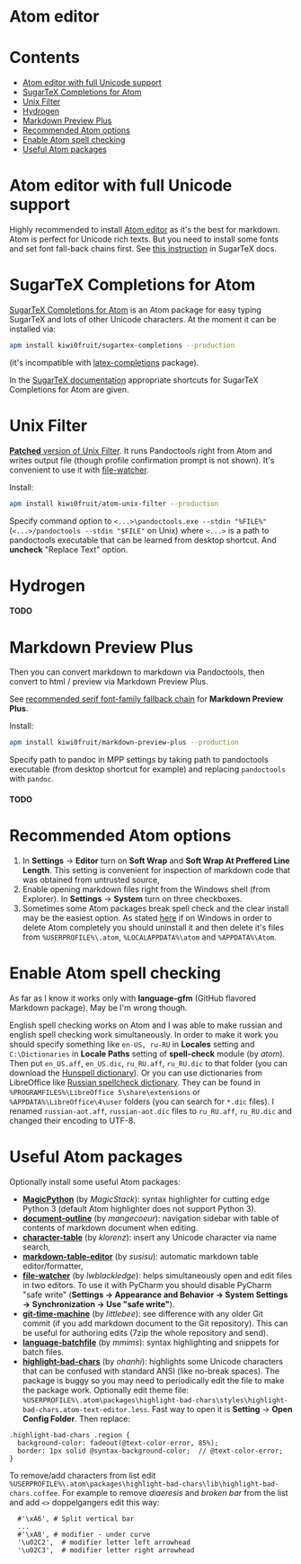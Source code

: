# Atom editor

# Contents

* [Atom editor with full Unicode support](#atom-editor-with-full-unicode-support)
* [SugarTeX Completions for Atom](#sugartex-completions-for-atom)
* [Unix Filter](#unix-filter)
* [Hydrogen](#hydrogen)
* [Markdown Preview Plus](#markdown-preview-plus)
* [Recommended Atom options](#recommended-atom-options)
* [Enable Atom spell checking](#enable-atom-spell-checking)
* [Useful Atom packages](#useful-atom-packages)


# Atom editor with full Unicode support

Highly recommended to install [Atom editor](https://atom.io/) as it's the best for markdown. Atom is perfect for Unicode rich texts. But you need to install some fonts and set font fall-back chains first. See [this instruction](https://github.com/kiwi0fruit/sugartex#atom-editor-with-full-unicode-support) in SugarTeX docs.


# SugarTeX Completions for Atom

[SugarTeX Completions for Atom](https://github.com/kiwi0fruit/sugartex-completions) is an Atom package for easy typing SugarTeX and lots of other Unicode characters. At the moment it can be installed via:

```sh
apm install kiwi0fruit/sugartex-completions --production
```
(it's incompatible with [latex-completions](https://atom.io/packages/latex-completions) package).

In the [SugarTeX documentation](https://github.com/kiwi0fruit/sugartex/blob/master/sugartex.md) appropriate shortcuts for SugarTeX Completions for Atom are given.


# Unix Filter

[**Patched** version of Unix Filter](https://github.com/kiwi0fruit/atom-unix-filter). It runs Pandoctools right from Atom and writes output file (though profile confirmation prompt is not shown). It's convenient to use it with [file-watcher](#useful-atom-packages).

Install:

```sh
apm install kiwi0fruit/atom-unix-filter --production
```

Specify command option to `<...>\pandoctools.exe --stdin "%FILE%"` (`<...>/pandoctools --stdin "$FILE"` on Unix) where `<...>` is a path to pandoctools executable that can be learned from desktop shortcut. And **uncheck** "Replace Text" option.


# Hydrogen

#### TODO


# Markdown Preview Plus

Then you can convert markdown to markdown via Pandoctools, then convert to html / preview via Markdown Preview Plus.

See [recommended serif font-family fallback chain](https://github.com/kiwi0fruit/open-fonts#best-serif) for **Markdown Preview Plus**.

Install:

```sh
apm install kiwi0fruit/markdown-preview-plus --production
```

Specify path to pandoc in MPP settings by taking path to pandoctools executable (from desktop shortcut for example) and replacing `pandoctools` with `pandoc`.

#### TODO


# Recommended Atom options

1. In **Settings** → **Editor** turn on **Soft Wrap** and **Soft Wrap At Preffered Line Length**. This setting is convenient for inspection of markdown code that was obtained from untrusted source,
2. Enable opening markdown files right from the Windows shell (from Explorer). In **Settings** → **System** turn on three checkboxes.
3. Sometimes some Atom packages break spell check and the clear install may be the easiest option. As stated [here](https://discuss.atom.io/t/how-to-completely-uninstall-atom-from-windows/17338) if on Windows in order to delete Atom completely you should uninstall it and then delete it's files from `%USERPROFILE%\.atom`, `%LOCALAPPDATA%\atom` and `%APPDATA%\Atom`.


# Enable Atom spell checking

As far as I know it works only with **language-gfm** (GitHub flavored Markdown package). May be I'm wrong though.

English spell checking works on Atom and I was able to make russian and english spell checking work simultaneously. In order to make it work you should specify something like `en-US, ru-RU` in **Locales** setting and `C:\Dictionaries` in **Locale Paths** setting of **spell-check** module (by _atom_). Then put `en_US.aff`, `en_US.dic`, `ru_RU.aff`, `ru_RU.dic` to that folder (you can download the [Hunspell dictionary](https://sourceforge.net/projects/hunspell/files/Spelling%20dictionaries/en_US/)). Or you can use dictionaries from LibreOffice like [Russian spellcheck dictionary](https://extensions.libreoffice.org/extensions/russian-spellcheck-dictionary.-based-on-works-of-aot-group). They can be found in `%PROGRAMFILES%\LibreOffice 5\share\extensions` or `%APPDATA%\LibreOffice\4\user` folders (you can search for `*.dic` files). I renamed `russian-aot.aff`, `russian-aot.dic` files to `ru_RU.aff`, `ru_RU.dic` and changed their encoding to UTF-8.


# Useful Atom packages

Optionally install some useful Atom packages:

* [**MagicPython**](https://atom.io/packages/MagicPython) (by *MagicStack*): syntax highlighter for cutting edge Python 3 (default Atom highlighter does not support Python 3).
* [**document-outline**](https://atom.io/packages/document-outline) (by *mangecoeur*): navigation sidebar with table of contents of markdown document when editing.
* [**character-table**](https://atom.io/packages/character-table) (by *klorenz*): insert any Unicode character via name search,
* [**markdown-table-editor**](https://atom.io/packages/markdown-table-editor) (by *susisu*): automatic markdown table editor/formatter,
* [**file-watcher**](https://atom.io/packages/file-watcher) (by *lwblackledge*): helps simultaneously open and edit files in two editors. To use it with PyCharm you should disable PyCharm "safe write" (**Settings → Appearance and Behavior → System Settings → Synchronization → Use "safe write"**).
* [**git-time-machine**](https://atom.io/packages/git-time-machine) (by *littlebee*): see difference with any older Git commit (if you add markdown document to the Git repository). This can be useful for authoring edits (7zip the whole repository and send).
* [**language-batchfile**](https://atom.io/packages/language-batchfile) (by *mmims*): syntax highlighting and snippets for batch files.
* [**highlight-bad-chars**](https://atom.io/packages/highlight-bad-chars) (by *ohanhi*): highlights some Unicode characters that can be confused with standard ANSI (like no-break spaces). The package is buggy so you may need to periodically edit the file to make the package work. Optionally edit theme file: `%USERPROFILE%\.atom\packages\highlight-bad-chars\styles\highlight-bad-chars.atom-text-editor.less`. Fast way to open it is **Setting** → **Open Config Folder**. Then replace:

```less
.highlight-bad-chars .region {
  background-color: fadeout(@text-color-error, 85%);
  border: 1px solid @syntax-background-color;  // @text-color-error;
}
```

To remove/add characters from list edit `%USERPROFILE%\.atom\packages\highlight-bad-chars\lib\highlight-bad-chars.coffee`. For example to remove *diaeresis* and *broken bar* from the list and add `<>` doppelgangers edit this way:

```coffe
  #'\xA6', # Split vertical bar
  ...
  #'\xA8', # modifier - under curve
  '\u02C2',  # modifier letter left arrowhead
  '\u02C3',  # modifier letter right arrowhead
```
